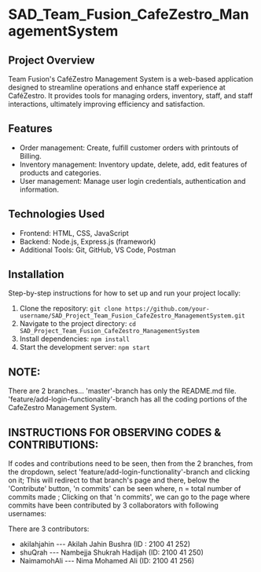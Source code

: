 # SAD_Team_Fusion_CafeZestro_ManagementSystem
## Project Overview
Team Fusion's CaféZestro Management System is a web-based application designed to streamline operations and enhance staff experience at CaféZestro. It provides tools for managing orders, inventory, staff, and staff interactions, ultimately improving efficiency and satisfaction.

## Features
- Order management: Create, fulfill customer orders with printouts of Billing.
- Inventory management: Inventory update, delete, add, edit features of products and categories.
- User management: Manage user login credentials, authentication and information.

## Technologies Used
- Frontend: HTML, CSS, JavaScript
- Backend: Node.js, Express.js (framework)
- Additional Tools: Git, GitHub, VS Code, Postman

## Installation
Step-by-step instructions for how to set up and run your project locally:
1. Clone the repository: `git clone https://github.com/your-username/SAD_Project_Team_Fusion_CafeZestro_ManagementSystem.git`
2. Navigate to the project directory: `cd SAD_Project_Team_Fusion_CafeZestro_ManagementSystem`
3. Install dependencies: `npm install`
4. Start the development server: `npm start`

## NOTE:
There are 2 branches... 'master'-branch has only the README.md file.
'feature/add-login-functionality'-branch has all the coding portions of the CafeZestro Management System.

## INSTRUCTIONS FOR OBSERVING CODES & CONTRIBUTIONS:
If codes and contributions need to be seen, then from the 2 branches, from the dropdown, select 'feature/add-login-functionality'-branch and clicking on it; This will redirect to that branch's page and there, below the 'Contribute' button, 'n commits' can be seen where,
n = total number of commits made    ;
Clicking on that 'n commits', we can go to the page where commits have been contributed by 3 collaborators with following usernames:

There are 3 contributors:
- akilahjahin --- Akilah Jahin Bushra (ID : 2100 41 252)
- shuQrah --- Nambejja Shukrah Hadijah (ID: 2100 41 250)
- NaimamohAli --- Nima Mohamed Ali (ID: 2100 41 256)
